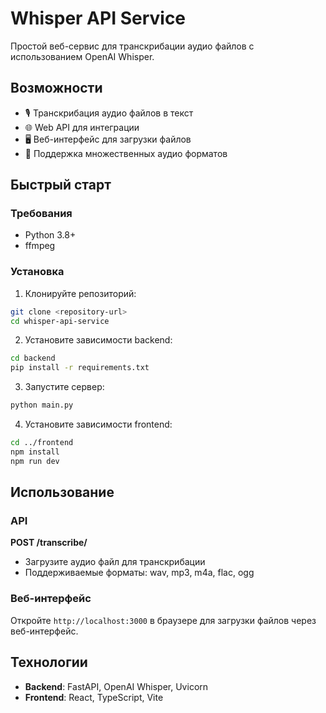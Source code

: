 # Whisper API Service

Простой веб-сервис для транскрибации аудио файлов с использованием OpenAI Whisper.

## Возможности

- 🎙️ Транскрибация аудио файлов в текст
- 🌐 Web API для интеграции
- 🖥️ Веб-интерфейс для загрузки файлов
- 📱 Поддержка множественных аудио форматов

## Быстрый старт

### Требования

- Python 3.8+
- ffmpeg

### Установка

1. Клонируйте репозиторий:
```bash
git clone <repository-url>
cd whisper-api-service
```

2. Установите зависимости backend:
```bash
cd backend
pip install -r requirements.txt
```

3. Запустите сервер:
```bash
python main.py
```

4. Установите зависимости frontend:
```bash
cd ../frontend
npm install
npm run dev
```

## Использование

### API

**POST /transcribe/**
- Загрузите аудио файл для транскрибации
- Поддерживаемые форматы: wav, mp3, m4a, flac, ogg

### Веб-интерфейс

Откройте `http://localhost:3000` в браузере для загрузки файлов через веб-интерфейс.

## Технологии

- **Backend**: FastAPI, OpenAI Whisper, Uvicorn
- **Frontend**: React, TypeScript, Vite
